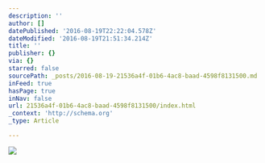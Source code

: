 ```yaml
---
description: ''
author: []
datePublished: '2016-08-19T22:22:04.578Z'
dateModified: '2016-08-19T21:51:34.214Z'
title: ''
publisher: {}
via: {}
starred: false
sourcePath: _posts/2016-08-19-21536a4f-01b6-4ac8-baad-4598f8131500.md
inFeed: true
hasPage: true
inNav: false
url: 21536a4f-01b6-4ac8-baad-4598f8131500/index.html
_context: 'http://schema.org'
_type: Article

---
```

![](https://the-grid-user-content.s3-us-west-2.amazonaws.com/dfec9efe-f046-4c2b-9dd8-7bd31be94bd1.jpg)